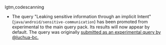 lgtm,codescanning
* The query "Leaking sensitive information through an implicit Intent" (`java/android/sensitive-communication`) has been promoted from experimental to the main query pack. Its results will now appear by default. The query was originally [submitted as an experimental query by @luchua-bc.](https://github.com/github/codeql/pull/4512)
